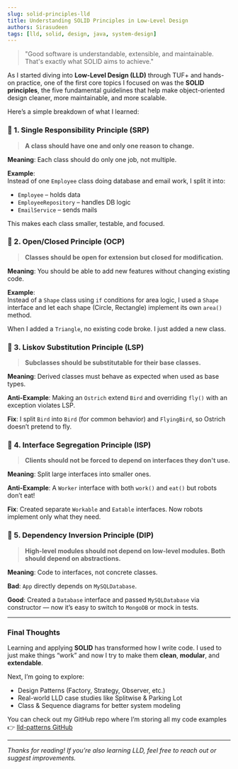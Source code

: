 ```yaml
---
slug: solid-principles-lld
title: Understanding SOLID Principles in Low-Level Design
authors: Sirasudeen
tags: [lld, solid, design, java, system-design]
---
```


> "Good software is understandable, extensible, and maintainable. That's exactly what SOLID aims to achieve."

As I started diving into **Low-Level Design (LLD)** through TUF+ and hands-on practice, one of the first core topics I focused on was the **SOLID principles**, the five fundamental guidelines that help make object-oriented design cleaner, more maintainable, and more scalable.

Here’s a simple breakdown of what I learned:


### 🔹 1. Single Responsibility Principle (SRP)

> **A class should have one and only one reason to change.**

 **Meaning**: Each class should do only one job, not multiple.

 **Example**:  
Instead of one `Employee` class doing database and email work, I split it into:
- `Employee` – holds data  
- `EmployeeRepository` – handles DB logic  
- `EmailService` – sends mails

This makes each class smaller, testable, and focused.


### 🔹 2. Open/Closed Principle (OCP)

> **Classes should be open for extension but closed for modification.**

 **Meaning**: You should be able to add new features without changing existing code.

 **Example**:  
Instead of a `Shape` class using `if` conditions for area logic, I used a `Shape` interface and let each shape (Circle, Rectangle) implement its own `area()` method.

When I added a `Triangle`, no existing code broke. I just added a new class.


### 🔹 3. Liskov Substitution Principle (LSP)

> **Subclasses should be substitutable for their base classes.**

 **Meaning**: Derived classes must behave as expected when used as base types.

 **Anti-Example**: Making an `Ostrich` extend `Bird` and overriding `fly()` with an exception violates LSP.

 **Fix**: I split `Bird` into `Bird` (for common behavior) and `FlyingBird`, so Ostrich doesn’t pretend to fly.


### 🔹 4. Interface Segregation Principle (ISP)

> **Clients should not be forced to depend on interfaces they don't use.**

 **Meaning**: Split large interfaces into smaller ones.

 **Anti-Example**: A `Worker` interface with both `work()` and `eat()` but robots don’t eat!

 **Fix**: Created separate `Workable` and `Eatable` interfaces. Now robots implement only what they need.


### 🔹 5. Dependency Inversion Principle (DIP)

> **High-level modules should not depend on low-level modules. Both should depend on abstractions.**

 **Meaning**: Code to interfaces, not concrete classes.

 **Bad**: `App` directly depends on `MySQLDatabase`.

 **Good**: Created a `Database` interface and passed `MySQLDatabase` via constructor — now it’s easy to switch to `MongoDB` or mock in tests.

---

###  Final Thoughts

Learning and applying **SOLID** has transformed how I write code. I used to just make things “work” and now I try to make them **clean**, **modular**, and **extendable**.

Next, I’m going to explore:
- Design Patterns (Factory, Strategy, Observer, etc.)
- Real-world LLD case studies like Splitwise & Parking Lot
- Class & Sequence diagrams for better system modeling

You can check out my GitHub repo where I’m storing all my code examples 👉 [lld-patterns GitHub](https://github.com/Sirasudeen/Low-Level-Design)

---

_Thanks for reading! If you’re also learning LLD, feel free to reach out or suggest improvements._

